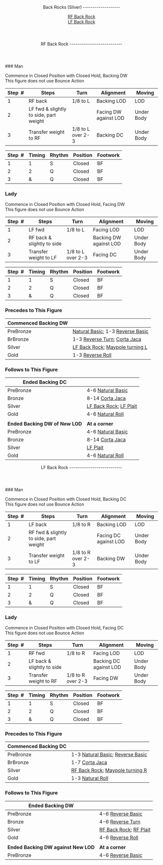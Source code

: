 <header>Back Rocks (Silver)
-------------------

[RF Back Rock](#RF)  
 [LF Back Rock](#LF)

 </header> <header><a id="RF">RF Back Rock</a>
---------------------------

 </header>### Man

Commence in Closed Position with Closed Hold, Backing DW  
 This figure does not use Bounce Action

 | **Step<span style="color:white">\_</span>\#** | **Steps** | **Turn** | **Alignment** | **Moving** |
|---|---|---|---|---|
| 1 | RF back | 1/8 to L | Backing LOD | LOD |
| 2 | LF fwd &amp; slightly to side, part weight |  | Facing DW against LOD | Under Body |
| 3 | Transfer weight to RF | 1/8 to L over 2-3 | Backing DC | Under Body |

 | **Step<span style="color:white">\_</span>\#** | **Timing** | **Rhythm** | **Position** | **Footwork** |
|---|---|---|---|---|
| 1 | 1 | S | Closed | BF |
| 2 | 2 | Q | Closed | BF |
| 3 | &amp; | Q | Closed | BF |

### Lady

Commence in Closed Position with Closed Hold, Facing DW  
 This figure does not use Bounce Action

 | **Step<span style="color:white">\_</span>\#** | **Steps** | **Turn** | **Alignment** | **Moving** |
|---|---|---|---|---|
| 1 | LF fwd | 1/8 to L | Facing LOD | LOD |
| 2 | RF back &amp; slightly to side |  | Backing DW against LOD | Under Body |
| 3 | Transfer weight to LF | 1/8 to L over 2-3 | Facing DC | Under Body |

 | **Step<span style="color:white">\_</span>\#** | **Timing** | **Rhythm** | **Position** | **Footwork** |
|---|---|---|---|---|
| 1 | 1 | S | Closed | BF |
| 2 | 2 | Q | Closed | BF |
| 3 | &amp; | Q | Closed | BF |

### Precedes to This Figure

 | **Commenced Backing DW** |  |
|---|---|
| PreBronze | [Natural Basic](natural_basic.md); 1-3 [Reverse Basic](reverse_basic.md) |
| BrBronze | 1-3 [Reverse Turn](reverse_turn.md); [Corta Jaca](corta_jaca.md) |
| Silver | [LF Back Rock](back_rocks.md); [Maypole turning L](maypole.md) |
| Gold | 1-3 [Reverse Roll](reverse_roll.md) |

### Follows to This Figure

 | **Ended Backing DC** |  |
|---|---|
| PreBronze | 4-6 [Natural Basic](natural_basic.md) |
| Bronze | 8-14 [Corta Jaca](corta_jaca.md) |
| Silver | [LF Back Rock](back_rocks.md); [LF Plait](plait.md) |
| Gold | 4-6 [Natural Roll](natural_roll.md) |
|  |  |
| **Ended Backing DW of New LOD** | **At a corner** |
| PreBronze | 4-6 [Natural Basic](natural_basic.md) |
| Bronze | 8-14 [Corta Jaca](corta_jaca.md) |
| Silver | [LF Plait](plait.md) |
| Gold | 4-6 [Natural Roll](natural_roll.md) |

 <header><a id="LF">LF Back Rock</a>
---------------------------

 </header>### Man

Commence in Closed Position with Closed Hold, Backing DC  
 This figure does not use Bounce Action

 | **Step<span style="color:white">\_</span>\#** | **Steps** | **Turn** | **Alignment** | **Moving** |
|---|---|---|---|---|
| 1 | LF back | 1/8 to R | Backing LOD | LOD |
| 2 | RF fwd &amp; slightly to side, part weight |  | Facing DC against LOD | Under Body |
| 3 | Transfer weight to LF | 1/8 to R over 2-3 | Backing DW | Under Body |

 | **Step<span style="color:white">\_</span>\#** | **Timing** | **Rhythm** | **Position** | **Footwork** |
|---|---|---|---|---|
| 1 | 1 | S | Closed | BF |
| 2 | 2 | Q | Closed | BF |
| 3 | &amp; | Q | Closed | BF |

### Lady

Commence in Closed Position with Closed Hold, Facing DC  
 This figure does not use Bounce Action

 | **Step<span style="color:white">\_</span>\#** | **Steps** | **Turn** | **Alignment** | **Moving** |
|---|---|---|---|---|
| 1 | RF fwd | 1/8 to R | Facing LOD | LOD |
| 2 | LF back &amp; slightly to side |  | Backing DC against LOD | Under Body |
| 3 | Transfer weight to RF | 1/8 to R over 2-3 | Facing DW | Under Body |

 | **Step<span style="color:white">\_</span>\#** | **Timing** | **Rhythm** | **Position** | **Footwork** |
|---|---|---|---|---|
| 1 | 1 | S | Closed | BF |
| 2 | 2 | Q | Closed | BF |
| 3 | &amp; | Q | Closed | BF |

### Precedes to This Figure

 | **Commenced Backing DC** |  |
|---|---|
| PreBronze | 1-3 [Natural Basic](natural_basic.md); [Reverse Basic](reverse_basic.md) |
| BrBronze | 1-7 [Corta Jaca](corta_jaca.md) |
| Silver | [RF Back Rock](back_rocks.md); [Maypole turning R](maypole.md) |
| Gold | 1-3 [Natural Roll](natural_roll.md) |

### Follows to This Figure

 | **Ended Backing DW** |  |
|---|---|
| PreBronze | 4-6 [Reverse Basic](reverse_basic.md) |
| Bronze | 4-6 [Reverse Turn](reverse_turn.md) |
| Silver | [RF Back Rock](back_rocks.md); [RF Plait](plait.md) |
| Gold | 4-6 [Reverse Roll](reverse_roll.md) |
|  |  |
| **Ended Backing DW against New LOD** | **At a corner** |
| PreBronze | 4-6 [Reverse Basic](reverse_basic.md) |